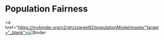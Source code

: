 # Population Fairness

<!-- [![Binder](https://mybinder.org/badge_logo.svg)](https://mybinder.org/v2/gh/zsiegel92/populationModel/master) -->


<a href="https://mybinder.org/v2/gh/zsiegel92/populationModel/master"target="_blank"><img src="https://camo.githubusercontent.com/483bae47a175c24dfbfc57390edd8b6982ac5fb3/68747470733a2f2f6d7962696e6465722e6f72672f62616467655f6c6f676f2e737667" alt="Binder" data-canonical-src="https://mybinder.org/badge_logo.svg" style="max-width:100%;"></a>
